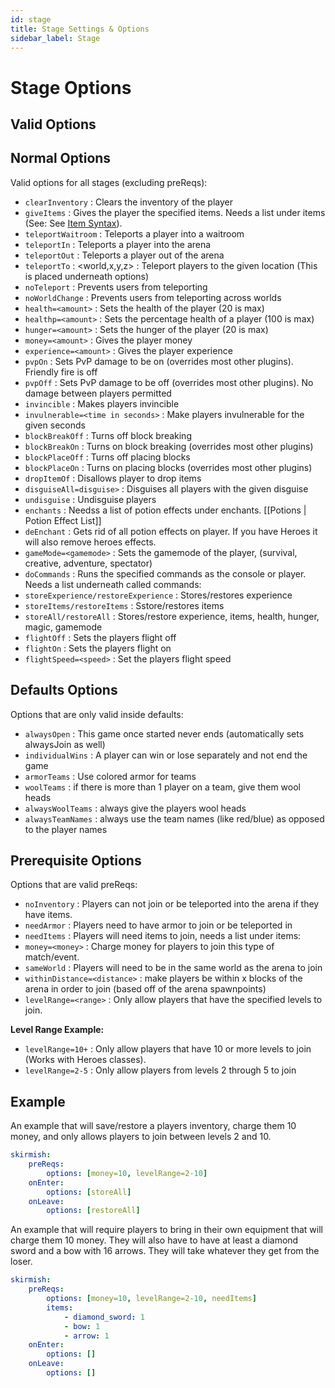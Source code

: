 ```yaml
---
id: stage
title: Stage Settings & Options
sidebar_label: Stage
---
```


# Stage Options

## Valid Options

## Normal Options

Valid options for all stages (excluding preReqs):

- `clearInventory` : Clears the inventory of the player
- `giveItems` : Gives the player the specified items. Needs a list under items (See: See [Item Syntax](item-syntax.md)).
- `teleportWaitroom` : Teleports a player into a waitroom
- `teleportIn` : Teleports a player into the arena
- `teleportOut` : Teleports a player out of the arena
- `teleportTo` : <world,x,y,z> : Teleport players to the given location (This is placed underneath options)
- `noTeleport` : Prevents users from teleporting
- `noWorldChange` : Prevents users from teleporting across worlds
- `health=<amount>` : Sets the health of the player (20 is max)
- `healthp=<amount>` : Sets the percentage health of a player (100 is max)
- `hunger=<amount>` : Sets the hunger of the player (20 is max)
- `money=<amount>` : Gives the player money
- `experience=<amount>` : Gives the player experience
- `pvpOn` : Sets PvP damage to be on (overrides most other plugins). Friendly fire is off
- `pvpOff` : Sets PvP damage to be off (overrides most other plugins). No damage between players permitted
- `invincible` : Makes players invincible
- `invulnerable=<time in seconds>` : Make players invulnerable for the given seconds
- `blockBreakOff` : Turns off block breaking
- `blockBreakOn` : Turns on block breaking (overrides most other plugins)
- `blockPlaceOff` : Turns off placing blocks
- `blockPlaceOn` : Turns on placing blocks (overrides most other plugins)
- `dropItemOf` : Disallows player to drop items
- `disguiseAll=disguise>` : Disguises all players with the given disguise
- `undisguise` : Undisguise players
- `enchants` : Needss a list of potion effects under enchants. [[Potions | Potion Effect List]]
- `deEnchant` : Gets rid of all potion effects on player. If you have Heroes it will also remove heroes effects.
- `gameMode=<gamemode>` : Sets the gamemode of the player, (survival, creative, adventure, spectator)
- `doCommands` : Runs the specified commands as the console or player. Needs a list underneath called commands:
- `storeExperience/restoreExperience` : Stores/restores experience
- `storeItems/restoreItems` : Sstore/restores items
- `storeAll/restoreAll` : Stores/restore experience, items, health, hunger, magic, gamemode
- `flightOff` : Sets the players flight off
- `flightOn` : Sets the players flight on
- `flightSpeed=<speed>` : Set the players flight speed

## Defaults Options

Options that are only valid inside defaults:

- `alwaysOpen` : This game once started never ends (automatically sets alwaysJoin as well)
- `individualWins` : A player can win or lose separately and not end the game
- `armorTeams` : Use colored armor for teams
- `woolTeams` : if there is more than 1 player on a team, give them wool heads
- `alwaysWoolTeams` : always give the players wool heads
- `alwaysTeamNames` : always use the team names (like red/blue) as opposed to the player names

## Prerequisite Options

Options that are valid preReqs:

- `noInventory` : Players can not join or be teleported into the arena if they have items.
- `needArmor` : Players need to have armor to join or be teleported in
- `needItems` : Players will need items to join, needs a list under items:
- `money=<money>` : Charge money for players to join this type of match/event.
- `sameWorld` : Players will need to be in the same world as the arena to join
- `withinDistance=<distance>` : make players be within x blocks of the arena in order to join (based off of the arena spawnpoints)
- `levelRange=<range>` : Only allow players that have the specified levels to join.
  
**Level Range Example:**
- `levelRange=10+` : Only allow players that have 10 or more levels to join (Works with Heroes classes). 
- `levelRange=2-5` : Only allow players from levels 2 through 5 to join

## Example

An example that will save/restore a players inventory, charge them 10 money, and only allows players to join between levels 2 and 10.

```yaml
skirmish:
    preReqs:
        options: [money=10, levelRange=2-10]
    onEnter:
        options: [storeAll]
    onLeave:
        options: [restoreAll]
```

An example that will require players to bring in their own equipment that will charge them 10 money. They will also have to have at least a diamond sword and a bow with 16 arrows. They will take whatever they get from the loser.

```yaml
skirmish:
    preReqs:
        options: [money=10, levelRange=2-10, needItems]
        items:
            - diamond_sword: 1
            - bow: 1
            - arrow: 1
    onEnter:
        options: []
    onLeave:
        options: []
```
